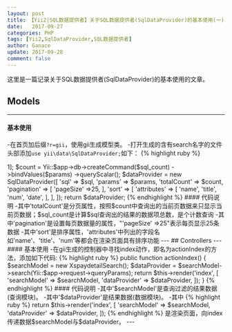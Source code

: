 ```yaml
---
layout: post
title: 【Yii2|SQL数据提供者】关于SQL数据提供者(SqlDataProvider)的基本使用(一)
date:   2017-09-27
categories: PHP
tags: [Yii2,SqlDataProvider,SQL数据提供者]
author: Ganace
update: 2017-09-28
comment: false
---
```


这里是一篇记录关于SQL数据提供者(SqlDataProvider)的基本使用的文章。


## Models

---
####  基本使用

-在首页加后缀`?r=gii`，使用gii生成模型类。
-打开生成的含有search名字的文件头部添加`use yii\data\SqlDataProvider;`如下：
{% highlight ruby %}

<?php
namespace app\models;
use Yii;
use yii\base\Model;
use yii\data\ActiveDataProvider;
use yii\data\SqlDataProvider;
//...

{% endhighlight %}
-在生成的含有search名字的模型类中，寻找search方法,没有则自己添加在search方法中添加如下代码：
{% highlight ruby %}

$sql = 'SELECT * FROM `post` WHERE `date` LIKE '2017%''
$sql_count = 'SELECT COUNT(\*) `post` WHERE `date` LIKE '2017%'';
$params=[':one' => 1];
$count = Yii::$app->db->createCommand($sql_count)
    ->bindValues($params)
    ->queryScalar();
$dataProvider = new SqlDataProvider([
    'sql' => $sql,
    'params' => $params,
    'totalCount' => $count,
    'pagination' => [
        'pageSize' =>25,
    ],
    'sort' => [
        'attributes' => [
            'name',
            'title',
            'num',
            'date',
        ],
    ],
]);
return $dataProvider;

{% endhighlight %}

####  代码说明

-其中'totalCount'是分页属性，按照$count中查询出的当前页数据来只显示当前页数据；$sql_count是计算$sql查询出的结果的数据项总数，是个计数查询

-其中'pagination'是设置每页数据量的属性，"'pageSize' =>25"表示每页显示25条数据

-其中'sort'是排序属性，'attributes'中列出的字段名如'name'、'title'、'num'等都会在渲染页面具有排序功能

---

## Controllers

---
####  基本使用

-在gii生成的控制器中寻找index动作，即名为actionIndex的方法，添加如下代码:
{% highlight ruby %}

public function actionIndex()
{
    $searchModel = new XspaydetailSearch();
    $dataProvider = $searchModel->search(Yii::$app->request->queryParams);
    return $this->render('index', [
        'searchModel' => $searchModel,
        'dataProvider' => $dataProvider,
    ]);
}

{% endhighlight %}

####  代码说明

-其中'$searchModel'是查询过滤的结果数据(查询模块)。

-其中'$dataProvider'是结果数据(数据模块)。

-其中
{% highlight ruby %}
return $this->render('index', [
    'searchModel' => $searchModel,
    'dataProvider' => $dataProvider,
]);
{% endhighlight %}
是渲染页面，向index传递数据$searchModel与$dataProvider。

---

